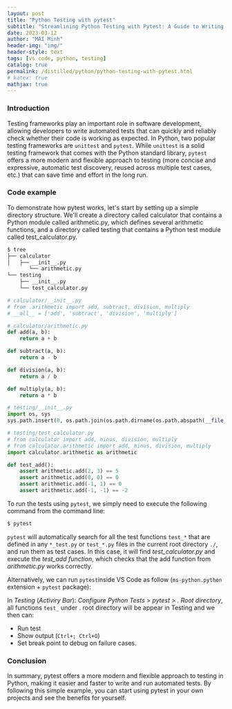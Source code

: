 ```yaml
---
layout: post
title: "Python Testing with pytest"
subtitle: "Streamlining Python Testing with Pytest: A Guide to Writing Automated Tests"
date: 2023-03-12
author: "MAI Minh"
header-img: "img/"
header-style: text
tags: [vs code, python, testing]
catalog: true
permalink: /distilled/python/python-testing-with-pytest.html
# katex: true
mathjax: true
---
```

<!-- <b>Last modified: <script>document.write( document.lastModified );</script> -->

### Introduction

Testing frameworks play an important role in software development, allowing developers to write automated tests that can quickly and reliably check whether their code is working as expected. In Python, two popular testing frameworks are `unittest` and `pytest`. While `unittest` is a solid testing framework that comes with the Python standard library, `pytest` offers a more modern and flexible approach to testing (more concise and expressive, automatic test discovery, reused across multiple test cases, etc.) that can save time and effort in the long run.

### Code example

To demonstrate how pytest works, let's start by setting up a simple directory structure. We'll create a directory called calculator that contains a Python module called arithmetic.py, which defines several arithmetic functions, and a directory called testing that contains a Python test module called test_calculator.py.

```bash
$ tree
├── calculator
│   ├── __init__.py
       └── arithmetic.py
└── testing
    ├── __init__.py
    └── test_calculator.py
```

```python
# calculator/__init__.py
# from .arithmetic import add, subtract, division, multiply
# __all__ = ['add', 'subtract', 'division', 'multiply']
```

```python
# calculator/arithmetic.py
def add(a, b):
    return a + b

def subtract(a, b):
    return a - b

def division(a, b):
    return a / b

def multiply(a, b):
    return a * b
```

```python
# testing/__init__.py
import os, sys
sys.path.insert(0, os.path.join(os.path.dirname(os.path.abspath(__file__)), '../'))
```

```python
# testing/test_calculator.py
# from calculator import add, minus, division, multiply
# from calculator.arithmetic import add, minus, division, multiply
import calculator.arithmetic as arithmetic

def test_add():
    assert arithmetic.add(2, 3) == 5
    assert arithmetic.add(0, 0) == 0
    assert arithmetic.add(-1, 1) == 0
    assert arithmetic.add(-1, -1) == -2
```

To run the tests using `pytest`, we simply need to execute the following command from the command line:

```bash
$ pytest
```

`pytest` will automatically search for all the test functions `test_*` that are defined in any `*_test.py` or `test_*.py` files in the current root directory `./`, and run them as test cases. In this case, it will find *test_calculator.py* and execute the *test_add function*, which checks that the add function from *arithmetic.py* works correctly.

Alternatively, we can run `pytest`inside VS Code as follow (`ms-python.python` extension + `pytest` package):

In *Testing* (*Activiry Bar*): *Configure Python Tests* > *pytest* > *. Root directory*, all functions `test_` under . root directory will be appear in Testing and we then can:
- Run test
- Show output (`Ctrl+; Ctrl+O`)
- Set break point to debug on failure cases.

### Conclusion

In summary, pytest offers a more modern and flexible approach to testing in Python, making it easier and faster to write and run automated tests. By following this simple example, you can start using pytest in your own projects and see the benefits for yourself.